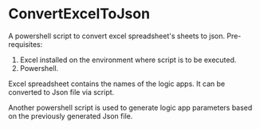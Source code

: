 # ConvertExcelToJson
A powershell script to convert excel spreadsheet's sheets to json.
Pre-requisites:
  1. Excel installed on the environment where script is to be executed.
  2. Powershell.

Excel spreadsheet contains the names of the logic apps.
It can be converted to Json file via script.

Another powershell script is used to generate logic app parameters based on the previously generated Json file.

